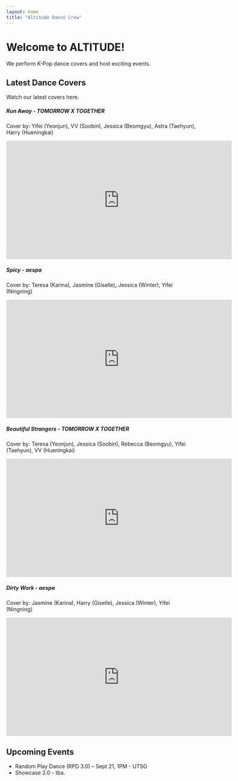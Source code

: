 ```yaml
---
layout: home
title: "Altitude Dance Crew"
---
```


# Welcome to ALTITUDE!

We perform K-Pop dance covers and host exciting events.

## Latest Dance Covers

Watch our latest covers here. 

##### Run Away - TOMORROW X TOGETHER

Cover by: Yifei (Yeonjun), VV (Soobin), Jessica (Beomgyu), Astra (Taehyun), Harry (Hueningkai)

<iframe width="600" height="315" src="https://www.youtube.com/embed/OCKlWPX7R3M" frameborder="0" allowfullscreen></iframe>

##### Spicy - aespa

Cover by: Teresa (Karina), Jasmine (Giselle), Jessica (Winter), Yifei (Ningning)

<iframe width="600" height="315" src="https://www.youtube.com/embed/sI48AGWgqwQ" frameborder="0" allowfullscreen></iframe>

##### Beautiful Strangers - TOMORROW X TOGETHER

Cover by: Teresa (Yeonjun), Jessica (Soobin), Rebecca (Beomgyu), Yifei (Taehyun), VV (Hueningkai)

<iframe width="600" height="315" src="https://www.youtube.com/embed/bd3Z2BitgmQ" frameborder="0" allowfullscreen></iframe>

##### Dirty Work - aespa

Cover by: Jasmine (Karina), Harry (Giselle), Jessica (Winter), Yifei (Ningning)

<iframe width="600" height="315" src="https://www.youtube.com/embed/plN2OYht_Lc" frameborder="0" allowfullscreen></iframe>

## Upcoming Events

- Random Play Dance (RPD 3.0) – Sept 21, 1PM - UTSG
- Showcase 2.0 - tba.

